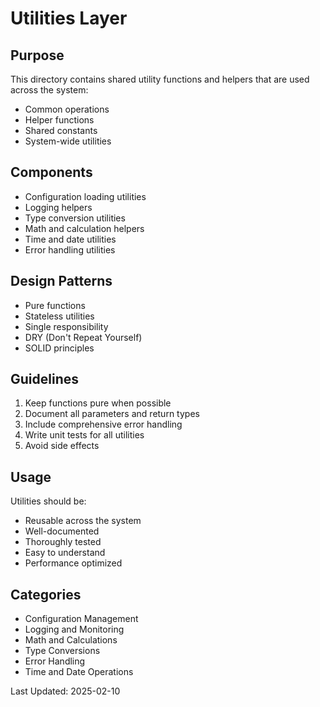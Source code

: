 # Utilities Layer

## Purpose
This directory contains shared utility functions and helpers that are used across the system:
- Common operations
- Helper functions
- Shared constants
- System-wide utilities

## Components
- Configuration loading utilities
- Logging helpers
- Type conversion utilities
- Math and calculation helpers
- Time and date utilities
- Error handling utilities

## Design Patterns
- Pure functions
- Stateless utilities
- Single responsibility
- DRY (Don't Repeat Yourself)
- SOLID principles

## Guidelines
1. Keep functions pure when possible
2. Document all parameters and return types
3. Include comprehensive error handling
4. Write unit tests for all utilities
5. Avoid side effects

## Usage
Utilities should be:
- Reusable across the system
- Well-documented
- Thoroughly tested
- Easy to understand
- Performance optimized

## Categories
- Configuration Management
- Logging and Monitoring
- Math and Calculations
- Type Conversions
- Error Handling
- Time and Date Operations

Last Updated: 2025-02-10